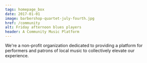 ```yaml
---
tags: homepage_box
date: 2017-01-01
image: barbershop-quartet-july-fourth.jpg
href: /community
alt: Friday afternoon blues players
header: A Community Music Platform
---
```

We're a non-profit organization dedicated to providing a platform for performers 
and patrons of local music to collectively elevate our experience.